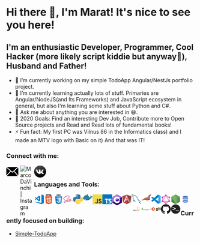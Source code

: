 # Hi there 👋, I'm Marat! It's nice to see you here!

## I'm an enthusiastic Developer, Programmer, Cool Hacker (more likely script kiddie but anyway🤣), Husband and Father!

- 🔭 I’m currently working on my simple TodoApp Angular/NestJs portfolio project.
- 🌱 I’m currently learning actually lots of stuff. Primaries are Angular/NodeJS(and Its Frameworks) and JavaScript ecosystem in general, but also I'm learning some stuff about Python and C#.
- 💬 Ask me about anything you are interested in 😄.
- 🥅 2020 Goals: Find an interesting Dev Job, Contribute more to Open Source projects and Read and Read lots of fundamental books!
- ⚡ Fun fact: My first PC was Vilnus 86 in the Informatics class) and I made an MTV logo with Basic on it)
  And that was IT!

### Connect with me:

<a href="mailto:mag-marat@yandex.ru"><img align="left" alt="MarcoDaVinchi | VK" width="32px" src="icons/mail.svg" style="padding-right:5px;"/></a>[<img align="left" alt="MarcoDaVinchi | Instagram" width="32px" src="https://cdn.jsdelivr.net/npm/simple-icons@v3/icons/instagram.svg" style="padding-right:5px;"/>][instagram][<img align="left" alt="MarcoDaVinchi | VK" width="32px" src="icons/vk.svg" style="padding-right:5px;" />][vk]

<br />

### Languages and Tools:

<div>
    <img align="left" alt="Visual Studio Code" width="26px" src="https://raw.githubusercontent.com/github/explore/80688e429a7d4ef2fca1e82350fe8e3517d3494d/topics/visual-studio-code/visual-studio-code.png" />
    <img align="left" alt="HTML5" width="26px" src="https://raw.githubusercontent.com/github/explore/80688e429a7d4ef2fca1e82350fe8e3517d3494d/topics/html/html.png" />
    <img align="left" alt="CSS3" width="26px" src="https://raw.githubusercontent.com/github/explore/80688e429a7d4ef2fca1e82350fe8e3517d3494d/topics/css/css.png" />
    <img align="left" alt="Sass" width="26px" src="https://raw.githubusercontent.com/github/explore/80688e429a7d4ef2fca1e82350fe8e3517d3494d/topics/sass/sass.png" />
    <a href="https://www.python.org/" title="Python"><img align="left" alt="Python" width="26px" src="icons/python.png" /></a>
    <a href="https://www.docker.com/" title="Docker"><img align="left" alt="Docker" width="26px" src="icons/docker.png" /></a>
    <img align="left" alt="JavaScript" width="26px" src="https://raw.githubusercontent.com/github/explore/80688e429a7d4ef2fca1e82350fe8e3517d3494d/topics/javascript/javascript.png" />
    <a href="https://www.typescriptlang.org/" title="TypeScript"><img img align="left" alt="TypeScript" width="26px" src="icons/typescript.png" /></a>
    <a href="http://csharp.net/" title="C#"><img mg align="left" alt="C#" width="26px" src="icons/csharp.png" /></a>
    <a href="https://angular.io/" title="Angular"><img mg align="left" alt="Angular" width="26px" src="icons/angular.png" /></a>
    <a href="https://www.mysql.com/" title="MySQL"><img align="left" alt="MySQL" width="26px" src="icons/mysql.png" /></a>
    <a href="https://mariadb.org/" title="MariaDB"><img align="left" alt="MariaDB" width="26px" src="icons/mariadb.png" /></a>
    <a href="https://code.visualstudio.com/" title="Visual Studio Code"><img align="left" alt="MariaDB" width="26px" src="icons/vscode.png" /></a>
    <img align="left" alt="GraphQL" width="26px" src="https://raw.githubusercontent.com/github/explore/80688e429a7d4ef2fca1e82350fe8e3517d3494d/topics/graphql/graphql.png" />
    <img align="left" alt="Node.js" width="26px" src="https://raw.githubusercontent.com/github/explore/80688e429a7d4ef2fca1e82350fe8e3517d3494d/topics/nodejs/nodejs.png" />
    <img align="left" alt="SQL" width="26px" src="https://raw.githubusercontent.com/github/explore/80688e429a7d4ef2fca1e82350fe8e3517d3494d/topics/sql/sql.png" />
    <img align="left" alt="MySQL" width="26px" src="https://raw.githubusercontent.com/github/explore/80688e429a7d4ef2fca1e82350fe8e3517d3494d/topics/mysql/mysql.png" />
    <img align="left" alt="MongoDB" width="26px" src="https://raw.githubusercontent.com/github/explore/80688e429a7d4ef2fca1e82350fe8e3517d3494d/topics/mongodb/mongodb.png" />
    <img align="left" alt="Git" width="26px" src="https://raw.githubusercontent.com/github/explore/80688e429a7d4ef2fca1e82350fe8e3517d3494d/topics/git/git.png" />
    <img align="left" alt="GitHub" width="26px" src="https://raw.githubusercontent.com/github/explore/78df643247d429f6cc873026c0622819ad797942/topics/github/github.png" >
    <img align="left" alt="Terminal" width="26px" src="https://raw.githubusercontent.com/github/explore/80688e429a7d4ef2fca1e82350fe8e3517d3494d/topics/terminal/terminal.png" />
</div>

<br />

### Currently focused on building:

- [Simple-TodoApp](https://github.com/MarcoDaVinchi/Simple-TodoApp)

<br />

[vk]: https://vk.com/marcodavinchi
[instagram]: https://www.instagram.com/marcodavinchi/
